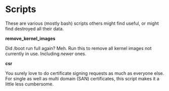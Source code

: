 Scripts
=======

These are various (mostly bash) scripts others might find useful, or might find destroyed all their data.

**remove_kernel_images**

Did /boot run full again? Meh. Run this to remove all kernel images not currently in use. Including *newer* ones.

**csr**

You surely love to do certificate signing requests as much as everyone else. For single as well as multi domain (SAN) certificates, this script makes it a little less cumbersome.
